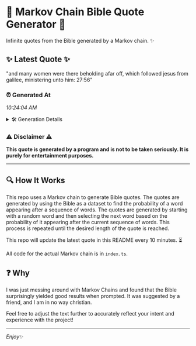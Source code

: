 # 📖 Markov Chain Bible Quote Generator 📖

Infinite quotes from the Bible generated by a Markov chain. ✨

## ✨ Latest Quote ✨
"and many women were there beholding afar off, which followed jesus from galilee, ministering unto him: 27:56"

### ⏰ Generated At
*10:24:04 AM*

<details>
    <summary>🛠️ Generation Details</summary>
    <p>
        <strong>🌱 Seed:</strong> and<br>
        <strong>🔄 Iterations:</strong> 16<br>
        <strong>📜 Context History:</strong><br>[ and ]: many<br>[ and, many ]: women<br>[ and, many, women ]: were<br>[ and, many, women, were ]: there<br>[ and, many, women, were, there ]: beholding<br>[ and, many, women, were, there, beholding ]: afar<br>[ many, women, were, there, beholding, afar ]: off,<br>[ women, were, there, beholding, afar, off, ]: which<br>[ were, there, beholding, afar, off,, which ]: followed<br>[ there, beholding, afar, off,, which, followed ]: jesus<br>[ beholding, afar, off,, which, followed, jesus ]: from<br>[ afar, off,, which, followed, jesus, from ]: galilee,<br>[ off,, which, followed, jesus, from, galilee, ]: ministering<br>[ which, followed, jesus, from, galilee,, ministering ]: unto<br>[ followed, jesus, from, galilee,, ministering, unto ]: him:<br>[ jesus, from, galilee,, ministering, unto, him: ]: 27:56<br>
    </p>
</details>

### ⚠️ Disclaimer ⚠️
**This quote is generated by a program and is not to be taken seriously. It is purely for entertainment purposes.**

---

## 🔍 How It Works

This repo uses a Markov chain to generate Bible quotes. The quotes are generated by using the Bible as a dataset to find the probability of a word appearing after a sequence of words. The quotes are generated by starting with a random word and then selecting the next word based on the probability of it appearing after the current sequence of words. This process is repeated until the desired length of the quote is reached.

This repo will update the latest quote in this README every 10 minutes. ⏳

All code for the actual Markov chain is in `index.ts`.

## ❓ Why

I was just messing around with Markov Chains and found that the Bible surprisingly yielded good results when prompted. 
It was suggested by a friend, and I am in no way christian.

Feel free to adjust the text further to accurately reflect your intent and experience with the project!

---

*Enjoy*✨
